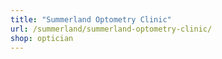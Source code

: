 ```yaml
---
title: "Summerland Optometry Clinic"
url: /summerland/summerland-optometry-clinic/
shop: optician
---
```

